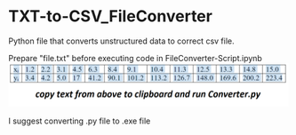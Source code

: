 # TXT-to-CSV_FileConverter
Python file that converts unstructured data to correct csv file.

Prepare "file.txt" before executing code in FileConverter-Script.ipynb\
![](/sc.jpg)

I suggest converting .py file to .exe file
